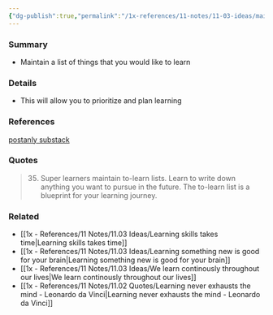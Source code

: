 ```yaml
---
{"dg-publish":true,"permalink":"/1x-references/11-notes/11-03-ideas/maintain-a-to-learn-list/","title":"Maintain a to-learn list","created":"2024-12-03T15:41:41.570+03:00","updated":"2024-12-03T22:30:54.438+03:00"}
---
```



### Summary
- Maintain a list of things that you would like to learn

### Details
- This will allow you to prioritize and plan learning

### References
[postanly substack](https://postanly.substack.com/p/50-habits-of-lifelong-learners-the)

### Quotes
> 35. Super learners maintain to-learn lists. Learn to write down anything you want to pursue in the future. The to-learn list is a blueprint for your learning journey.

### Related
- [[1x - References/11 Notes/11.03 Ideas/Learning skills takes time\|Learning skills takes time]]
- [[1x - References/11 Notes/11.03 Ideas/Learning something new is good for your brain\|Learning something new is good for your brain]]
- [[1x - References/11 Notes/11.03 Ideas/We learn continously throughout our lives\|We learn continously throughout our lives]]
- [[1x - References/11 Notes/11.02 Quotes/Learning never exhausts the mind - Leonardo da Vinci\|Learning never exhausts the mind - Leonardo da Vinci]]